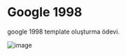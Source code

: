 # Google 1998
google 1998 template oluşturma ödevi.

![image](https://user-images.githubusercontent.com/48344066/132991393-0ec13789-d361-4036-8904-15df2422bce0.png)

